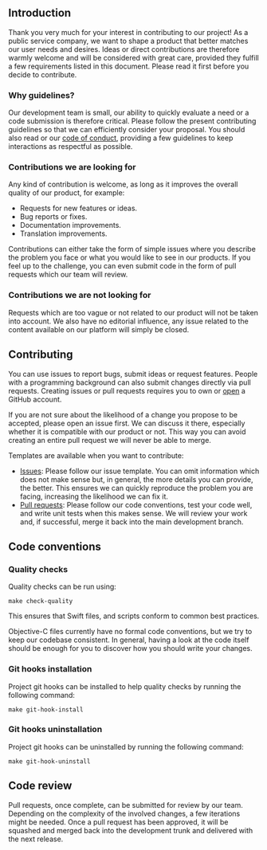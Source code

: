 ## Introduction

Thank you very much for your interest in contributing to our project! As a public service company, we want to shape a product that better matches our user needs and desires. Ideas or direct contributions are therefore warmly welcome and will be considered with great care, provided they fulfill a few requirements listed in this document. Please read it first before you decide to contribute.

### Why guidelines?

Our development team is small, our ability to quickly evaluate a need or a code submission is therefore critical. Please follow the present contributing guidelines so that we can efficiently consider your proposal. You should also read or our [code of conduct](CODE_OF_CONDUCT.md), providing a few guidelines to keep interactions as respectful as possible.

### Contributions we are looking for

Any kind of contribution is welcome, as long as it improves the overall quality of our product, for example:

* Requests for new features or ideas.
* Bug reports or fixes.
* Documentation improvements.
* Translation improvements.

Contributions can either take the form of simple issues where you describe the problem you face or what you would like to see in our products. If you feel up to the challenge, you can even submit code in the form of pull requests which our team will review.

### Contributions we are not looking for

Requests which are too vague or not related to our product will not be taken into account. We also have no editorial influence, any issue related to the content available on our platform will simply be closed.

## Contributing

You can use issues to report bugs, submit ideas or request features. People with a programming background can also submit changes directly via pull requests. Creating issues or pull requests requires you to own or [open](https://github.com/join) a GitHub account.

If you are not sure about the likelihood of a change you propose to be accepted, please open an issue first. We can discuss it there, especially whether it is compatible with our product or not. This way you can avoid creating an entire pull request we will never be able to merge.

Templates are available when you want to contribute:

* [Issues](https://github.com/SRGSSR/playsrg-ios/issues/new): Please follow our issue template. You can omit information which does not make sense but, in general, the more details you can provide, the better. This ensures we can quickly reproduce the problem you are facing, increasing the likelihood we can fix it. 
* [Pull requests](https://github.com/SRGSSR/playsrg-ios/compare): Please follow our code conventions, test your code well, and write unit tests when this makes sense. We will review your work and, if successful, merge it back into the main development branch.

## Code conventions

### Quality checks

Quality checks can be run using:

```shell
make check-quality
```

This ensures that Swift files, and scripts conform to common best practices.

Objective-C files currently have no formal code conventions, but we try to keep our codebase consistent. In general, having a look at the code itself should be enough for you to discover how you should write your changes.

### Git hooks installation

Project git hooks can be installed to help quality checks by running the following command:

```shell
make git-hook-install
```

### Git hooks uninstallation

Project git hooks can be uninstalled by running the following command:

```shell
make git-hook-uninstall
```

## Code review

Pull requests, once complete, can be submitted for review by our team. Depending on the complexity of the involved changes, a few iterations might be needed. Once a pull request has been approved, it will be squashed and merged back into the development trunk and delivered with the next release.